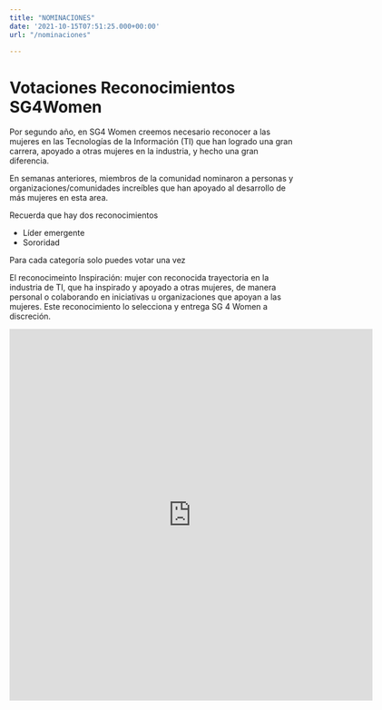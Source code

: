 ```yaml
---
title: "NOMINACIONES"
date: '2021-10-15T07:51:25.000+00:00'
url: "/nominaciones"

---
```


# Votaciones Reconocimientos SG4Women

Por segundo año, en SG4 Women creemos necesario reconocer a las mujeres en las Tecnologías de la Información (TI) que han logrado una gran carrera, apoyado a otras mujeres en la industria, y hecho una gran diferencia.

En semanas anteriores, miembros de la comunidad nominaron a personas y organizaciones/comunidades increíbles que han apoyado al desarrollo de más mujeres en esta area.

Recuerda que hay dos reconocimientos
* Líder emergente
* Sororidad

Para cada categoría solo puedes votar una vez

El reconocimeinto Inspiración: mujer con reconocida trayectoria en la industria de TI, que ha inspirado y apoyado a otras mujeres, de manera personal o colaborando en iniciativas u organizaciones que apoyan a las mujeres. Este reconocimiento lo selecciona y entrega SG 4 Women a discreción.

<center>
<div class = "container">
<iframe src="https://docs.google.com/forms/d/e/1FAIpQLSdMdoi1ApEmG7cq9e1W3MHam64IUPIMz67MjsWJs15Ap5vlFg/viewform?embedded=true" width="640" height="655" frameborder="0" marginheight="0" marginwidth="0">Cargando…</iframe>
</div>
</center>